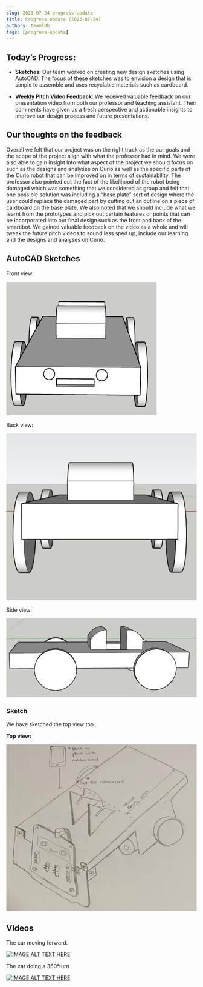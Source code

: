 ```yaml
---
slug: 2023-07-24-progress-update
title: Progress Update (2023-07-24)
authors: team10b
tags: [progress-update]
---
```


## Today’s Progress:

- **Sketches**: Our team worked on creating new design sketches using AutoCAD. The focus of these sketches was to envision a design that is simple to assemble and uses recyclable materials such as cardboard.

- **Weekly Pitch Video Feedback**: We received valuable feedback on our presentation video from both our professor and teaching assistant. Their comments have given us a fresh perspective and actionable insights to improve our design process and future presentations.

## Our thoughts on the feedback

Overall we felt that our project was on the right track as the our goals and the scope of the project align with what the professor had in mind. We were also able to gain insight into what aspect of the project we should focus on such as the designs and analyses on Curio as well as the specific parts of the Curio robot that can be improved on in terms of sustainability. The professor also pointed out the fact of the likelihood of the robot being damaged which was something that we considered as group and felt that one possible solution was including a “base plate” sort of design where the user could replace the damaged part by cutting out an outline on a piece of cardboard on the base plate. We also noted that we should include what we learnt from the prototypes and pick out certain features or points that can be incorporated into our final design such as the front and back of the smartibot. We gained valuable feedback on the video as a whole and will tweak the future pitch videos to sound less sped up, include our learning and the designs and analyses on Curio.

## AutoCAD Sketches

Front view:

![Front view](/img/second-prototype/front.jpeg)

Back view:

![Back view](/img/second-prototype/back.jpeg)

Side view:

![Side view](/img/second-prototype/side.jpeg)

### Sketch

We have sketched the top view too.

**Top view:**

![Top view](/img/second-prototype/top.jpeg)

## Videos

The car moving forward.

[![IMAGE ALT TEXT HERE](https://img.youtube.com/vi/hGNm1lglI1w/0.jpg)](https://www.youtube.com/shorts/hGNm1lglI1w)

The car doing a 360°turn

[![IMAGE ALT TEXT HERE](https://img.youtube.com/vi/AoEQ69SItyc/0.jpg)](https://www.youtube.com/shorts/AoEQ69SItyc)
